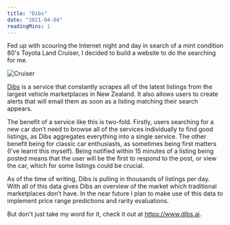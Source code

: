 ```yaml
---
title: "Dibs"
date: "2021-04-04"
readingMins: 1
---
```


<p>Fed up with scouring the Internet night and day in search of a mint condition 80's Toyota Land Cruiser, I decided to build a website to do the searching for me.</p>

<img src="/misc/cruiser.jpeg" alt="Cruiser" />

<p><a href="https://www.dibs.ai">Dibs</a> is a service that constantly scrapes all of the latest listings from the largest vehicle marketplaces in New Zealand. It also allows users to create alerts that will email them as soon as a listing matching their search appears.

The benefit of a service like this is two-fold. Firstly, users searching for a new car don’t need to browse all of the services individually to find good listings, as Dibs aggregates everything into a single service. The other benefit being for classic car enthusiasts, as sometimes being first matters (I’ve learnt this myself). Being notified within 15 minutes of a listing being posted means that the user will be the first to respond to the post, or view the car, which for some listings could be crucial.

As of the time of writing, Dibs is pulling in thousands of listings per day. With all of this data gives Dibs an overview of the market which traditional marketplaces don’t have. In the near future I plan to make use of this data to implement price range predictions and rarity evaluations.

But don't just take my word for it, check it out at <a href="https://www.dibs.ai">https://www.dibs.ai</a>.
</p>